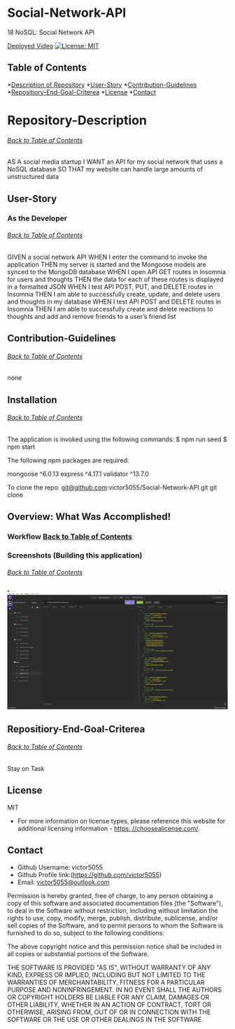 # Social-Network-API
18 NoSQL: Social Network API

[Deployed Video](https://drive.google.com/file/d/1CPZKOzwt33M2e__RmRgPdhvYIA1P1Ev_/view)
[![License: MIT](https://img.shields.io/badge/License-MIT-yellow.svg)](https://opensource.org/licenses/MIT)

## Table of Contents
*[Description of Repository](#Repository-Description)
*[User-Story](#User-Story)
*[Contribution-Guidelines](#Contribution-Guidelines)
*[Repositiory-End-Goal-Criterea](#Repositiory-End-Goal-Criterea)
*[License](#License)
*[Contact](#Contact)
    
 # Repository-Description
###### [Back to Table of Contents](#Table-of-Contents)
AS A social media startup
I WANT an API for my social network that uses a NoSQL database
SO THAT my website can handle large amounts of unstructured data

    
## User-Story
### As the Developer
###### [Back to Table of Contents](#Table-of-Contents)
GIVEN a social network API
WHEN I enter the command to invoke the application
THEN my server is started and the Mongoose models are synced to the MongoDB database
WHEN I open API GET routes in Insomnia for users and thoughts
THEN the data for each of these routes is displayed in a formatted JSON
WHEN I test API POST, PUT, and DELETE routes in Insomnia
THEN I am able to successfully create, update, and delete users and thoughts in my database
WHEN I test API POST and DELETE routes in Insomnia
THEN I am able to successfully create and delete reactions to thoughts and add and remove friends to a user’s friend list


## Contribution-Guidelines
###### [Back to Table of Contents](#Table-of-Contents)
none

## Installation
###### [Back to Table of Contents](#Table-of-Contents)
The application is invoked using the following commands: $ npm run seed $ npm start

The following npm packages are required:

mongoose ^6.0.13
express ^4.17.1
validator ^13.7.0

To clone the repo: git@github.com:victor5055/Social-Network-API.git
git clone 
## Overview: What Was Accomplished!
### Workflow [Back to Table of Contents](#Table-of-Contents)



### Screenshots (Building this application)
###### [Back to Table of Contents](#Table-of-Contents)
![](./in.PNG)

    

## Repositiory-End-Goal-Criterea
###### [Back to Table of Contents](#Table-of-Contents)
Stay on Task
    
## License
MIT
* For more information on license types, please reference this website
for additional licensing information - [https: //choosealicense.com/](https://choosealicense.com/).

    
## Contact
* Github Username: victor5055
* Github Profile link:(https://github.com/victor5055)
* Email: victor5055@outlook.com

Permission is hereby granted, free of charge, to any person obtaining a copy of this software and associated documentation files (the "Software"), to deal in the Software without restriction, including without limitation the rights to use, copy, modify, merge, publish, distribute, sublicense, and/or sell copies of the Software, and to permit persons to whom the Software is furnished to do so, subject to the following conditions:

The above copyright notice and this permission notice shall be included in all copies or substantial portions of the Software.

THE SOFTWARE IS PROVIDED "AS IS", WITHOUT WARRANTY OF ANY KIND, EXPRESS OR IMPLIED, INCLUDING BUT NOT LIMITED TO THE WARRANTIES OF MERCHANTABILITY, FITNESS FOR A PARTICULAR PURPOSE AND NONINFRINGEMENT. IN NO EVENT SHALL THE AUTHORS OR COPYRIGHT HOLDERS BE LIABLE FOR ANY CLAIM, DAMAGES OR OTHER LIABILITY, WHETHER IN AN ACTION OF CONTRACT, TORT OR OTHERWISE, ARISING FROM, OUT OF OR IN CONNECTION WITH THE SOFTWARE OR THE USE OR OTHER DEALINGS IN THE SOFTWARE.